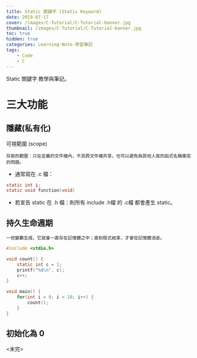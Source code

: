 ```yaml
---
title: Static 關鍵字 (Static Keyword)
date: 2019-07-17
cover: /images/C-Tutorial/C-Tutorial-banner.jpg
thumbnail: /images/C-Tutorial/C-Tutorial-banner.jpg
toc: true
hidden: true
categories: Learning-Note-學習筆記
tags:
    - Code
    - C
---
```


Static 關鍵字 教學與筆記。

<!-- more -->

# 三大功能

## 隱藏(私有化)

可視範圍 (scope)

`存取的範圍：只在定義的文件檔內，不具跨文件檔共享。也可以避免與其他人寫的函式名稱衝突的問題。`

* 通常寫在 .c 檔：

```c
static int i;
static void function(void)
```

* 若宣告 static 在 .h 檔：則所有 include .h檔 的 .c檔 都會產生 static。

## 持久生命週期

`一但變數生成，它就會一直存在記憶體之中；直到程式結束，才會從記憶體消逝。`

```c
#include <stdio.h>

void count() {
    static int c = 1;
    printf("%d\n", c);
    c++;
}

void main() {
    for(int i = 0; i < 10; i++) {
        count();
    }
}
```

## 初始化為 0
<未完>